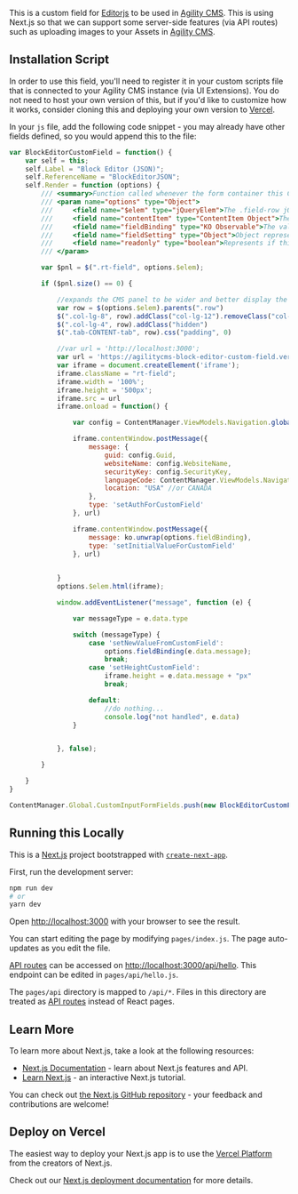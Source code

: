 This is a custom field for [Editorjs](https://editorjs.io/) to be used in [Agility CMS](https://agilitycms.com). This is using Next.js so that we can support some server-side features (via API routes) such as uploading images to your Assets in [Agility CMS](https://agilitycms.com).

## Installation Script
In order to use this field, you'll need to register it in your custom scripts file that is connected to your Agility CMS instance (via UI Extensions). You do not need to host your own version of this, but if you'd like to customize how it works, consider cloning this and deploying your own version to [Vercel](https://vercel.com).

In your `js` file, add the following code snippet - you may already have other fields defined, so you would append this to the file:
```javascript
var BlockEditorCustomField = function() {
    var self = this;
    self.Label = "Block Editor (JSON)";
    self.ReferenceName = "BlockEditorJSON";
    self.Render = function (options) {
        /// <summary>Function called whenever the form container this Custom Field Type is rendered or refreshed.</summary>
        /// <param name="options" type="Object">
        ///     <field name="$elem" type="jQueryElem">The .field-row jQuery Dom Element.</field>
        ///     <field name="contentItem" type="ContentItem Object">The entire Content Item object including Values and their KO Observable properties of all other fields on the form.</field>
        ///     <field name="fieldBinding" type="KO Observable">The value binding of thie Custom Field Type. Get and set this field's value using this property.</field>
        ///     <field name="fieldSetting" type="Object">Object representing the field's settings such as 'Hidden', 'Label', and 'Description'</field>
        ///     <field name="readonly" type="boolean">Represents if this field should be readonly or not.</field>
        /// </param>

		var $pnl = $(".rt-field", options.$elem);

		if ($pnl.size() == 0) {

            //expands the CMS panel to be wider and better display the block editor
            var row = $(options.$elem).parents(".row")
			$(".col-lg-8", row).addClass("col-lg-12").removeClass("col-lg-8")
			$(".col-lg-4", row).addClass("hidden")
			$(".tab-CONTENT-tab", row).css("padding", 0)

			//var url = 'http://localhost:3000';
            var url = 'https://agilitycms-block-editor-custom-field.vercel.app/'; //change this to your own deployed version if you have it
			var iframe = document.createElement('iframe');
			iframe.className = "rt-field";
			iframe.width = '100%';
			iframe.height = '500px';
			iframe.src = url
			iframe.onload = function() {

                var config = ContentManager.ViewModels.Navigation.globalConfig();

                iframe.contentWindow.postMessage({
					message: {
                        guid: config.Guid,
                        websiteName: config.WebsiteName,
                        securityKey: config.SecurityKey,
                        languageCode: ContentManager.ViewModels.Navigation.currentLanguageCode(),
                        location: "USA" //or CANADA
                    },
					type: 'setAuthForCustomField'
				}, url)

				iframe.contentWindow.postMessage({
					message: ko.unwrap(options.fieldBinding),
					type: 'setInitialValueForCustomField'
				}, url)

                
			}
			options.$elem.html(iframe);

			window.addEventListener("message", function (e) {

				var messageType = e.data.type

				switch (messageType) {
					case 'setNewValueFromCustomField':
						options.fieldBinding(e.data.message);
						break;
					case 'setHeightCustomField':
						iframe.height = e.data.message + "px"
						break;

					default:
						//do nothing...
						console.log("not handled", e.data)
				}


			}, false);

		}

    }
}

ContentManager.Global.CustomInputFormFields.push(new BlockEditorCustomField());
```



## Running this Locally
This is a [Next.js](https://nextjs.org/) project bootstrapped with [`create-next-app`](https://github.com/vercel/next.js/tree/canary/packages/create-next-app).

First, run the development server:

```bash
npm run dev
# or
yarn dev
```

Open [http://localhost:3000](http://localhost:3000) with your browser to see the result.

You can start editing the page by modifying `pages/index.js`. The page auto-updates as you edit the file.

[API routes](https://nextjs.org/docs/api-routes/introduction) can be accessed on [http://localhost:3000/api/hello](http://localhost:3000/api/hello). This endpoint can be edited in `pages/api/hello.js`.

The `pages/api` directory is mapped to `/api/*`. Files in this directory are treated as [API routes](https://nextjs.org/docs/api-routes/introduction) instead of React pages.

## Learn More

To learn more about Next.js, take a look at the following resources:

- [Next.js Documentation](https://nextjs.org/docs) - learn about Next.js features and API.
- [Learn Next.js](https://nextjs.org/learn) - an interactive Next.js tutorial.

You can check out [the Next.js GitHub repository](https://github.com/vercel/next.js/) - your feedback and contributions are welcome!

## Deploy on Vercel

The easiest way to deploy your Next.js app is to use the [Vercel Platform](https://vercel.com/new?utm_medium=default-template&filter=next.js&utm_source=create-next-app&utm_campaign=create-next-app-readme) from the creators of Next.js.

Check out our [Next.js deployment documentation](https://nextjs.org/docs/deployment) for more details.
